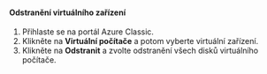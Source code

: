#### <a name="to-delete-a-virtual-device"></a>Odstranění virtuálního zařízení

1. Přihlaste se na portál Azure Classic.
2. Klikněte na **Virtuální počítače** a potom vyberte virtuální zařízení.
3. Klikněte na **Odstranit** a zvolte odstranění všech disků virtuálního počítače.



<!--HONumber=Jan17_HO1-->


